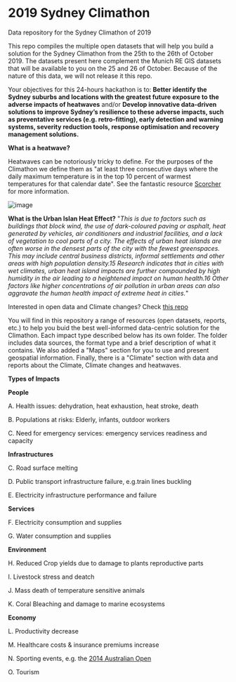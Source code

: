# 2019 Sydney Climathon
Data repository for the Sydney Climathon of 2019

This repo compiles the multiple open datasets that will help you build a solution for the Sydney Climathon from the 25th to the 26th of October 2019. The datasets present here complement the Munich RE GIS datasets that will be available to you on the 25 and 26 of October. Because of the nature of this data, we will not release it this repo. 

Your objectives for this 24-hours hackathon is to: 
**Better identify the Sydney suburbs and locations with the greatest future exposure to the
adverse impacts of heatwaves** 
and/or 
**Develop innovative data-driven solutions to improve Sydney’s resilience to these adverse
impacts, such as preventative services (e.g. retro-fitting), early detection and warning
systems, severity reduction tools, response optimisation and recovery management
solutions.**	
		
**What is a heatwave?**

Heatwaves can be notoriously tricky to define. For the purposes of the Climathon we define them as "at least three consecutive days where the daily maximum temperature is in the top 10 percent of warmest temperatures for that calendar date". See the fantastic resource [Scorcher](scorcher.org.au/about) for more information.


![image](https://user-images.githubusercontent.com/27932394/66911272-e9665a00-f05b-11e9-9323-3a863adcbc10.png)

**What is the Urban Islan Heat Effect?** 
"*This is due to factors such as buildings that block
wind, the use of dark-coloured paving or asphalt, heat generated by vehicles, air
conditioners and industrial facilities, and a lack of vegetation to cool parts of a
city. The effects of urban heat islands are often worse in the densest parts of the
city with the fewest greenspaces. This may include central business districts,
informal settlements and other areas with high population density.15 Research
indicates that in cities with wet climates, urban heat island impacts are further
compounded by high humidity in the air leading to a heightened impact on
human health.16 Other factors like higher concentrations of air pollution in urban
areas can also aggravate the human health impact of extreme heat in cities.*"


Interested in open data and Climate changes? Check [this repo](https://datahub.io/collections/climate-change) 

You will find in this repository a range of resources (open datasets, reports, etc.) to help you buid the best well-informed data-centric solution for the Climathon. Each impact type described below has its own folder. The folder includes data sources, the format type and a brief description of what it contains. We also added a "Maps" section for you to use and present geospatial information. Finally, there is a "Climate" section with data and reports about the Climate, Climate changes and heatwaves. 


**Types of Impacts** 

**People** 
    
A. Health issues: dehydration, heat exhaustion, heat stroke, death
      
B. Populations at risks: Elderly, infants, outdoor workers
      
C. Need for emergency services: emergency services readiness and capacity 
      
**Infrastructures** 
    
C. Road surface melting 

D. Public transport infrastructure failure, e.g.train lines buckling

E. Electricity infrastructure performance and failure

**Services** 
    
F. Electricity consumption and supplies
      
G. Water consumption and supplies
      
    
 **Environment** 
    
H. Reduced Crop yields due to damage to plants reproductive parts
      
I. Livestock stress and deatch
      
J. Mass death of temperature sensitive animals
      
K. Coral Bleaching and damage to marine ecosystems

      
**Economy** 
    
L. Productivity decrease 
    
M. Healthcare costs & insurance premiums increase
    
N. Sporting events, e.g. the [2014 Australian Open](https://theconversation.com/a-year-of-records-the-human-role-in-2014s-wild-weather-50208)
    
O. Tourism
    

    
    
    
    


